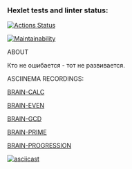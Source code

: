 ### Hexlet tests and linter status:
[![Actions Status](https://github.com/pokanonamee/php-project-45/actions/workflows/hexlet-check.yml/badge.svg)](https://github.com/pokanonamee/php-project-45/actions)

[![Maintainability](https://api.codeclimate.com/v1/badges/e22b5f35eab3cec27eb7/maintainability)](https://codeclimate.com/github/pokanonamee/php-project-45/maintainability)

ABOUT

Кто не ошибается - тот не развивается.



ASCIINEMA RECORDINGS:

[BRAIN-CALC](https://asciinema.org/a/FkahFN4k3TJfdMzrr3V8QMulR)

[BRAIN-EVEN](https://asciinema.org/a/98OF66FT46iE9kIbkboLGXM4w)

[BRAIN-GCD](https://asciinema.org/a/Ppv1xQtZPtXYRERMFkeY3DYjA)

[BRAIN-PRIME](https://asciinema.org/a/Tj4iyJScHEAVAYafFjQCfMPg2)

[BRAIN-PROGRESSION](https://asciinema.org/a/1Nras6d1m7taqZcYHliEO9oZO)


[![asciicast](https://asciinema.org/a/1Nras6d1m7taqZcYHliEO9oZO.cast)](https://asciinema.org/a/1Nras6d1m7taqZcYHliEO9oZO)
